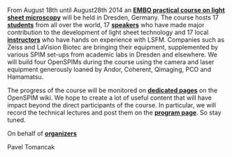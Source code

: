 ---
---
From August 18th until August28th 2014 an [**EMBO practical course on light sheet microscopy**](https://events.embo.org/14-lsm/index.html) will be held in Dresden, Germany. The course hosts 17 [**students**](EMBO_2014_Participants) from all over the world, 17 [**speakers**](EMBO_2014_Speakers) who have made major contribution to the development of light sheet technology and 17 local [**instructors**](EMBO_2014_Instructors) who have hands on experience with LSFM. Companies such as Zeiss and LaVision Biotec are bringing their equipment, supplemented by various SPIM set-ups from academic labs in Dresden and elsewhere. We will build four OpenSPIMs during the course using the camera and laser equipment generously loaned by Andor, Coherent, Qimaging, PCO and Hamamatsu.

The progress of the course will be monitored on [**dedicated pages**](EMBO_practical_course_Light_sheet_microscopy) on the OpenSPIM wiki. We hope to create a lot of useful content that will have impact beyond the direct participants of the course. In particular, we will record the technical lectures and post them on the [**program page**](EMBO_2014_final_program). So stay tuned.

On behalf of [**organizers**](EMBO_2014_Organizers)

Pavel Tomancak
